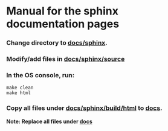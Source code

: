 # Manual for the sphinx documentation pages



### Change directory to [docs/sphinx](docs/sphinx).

### Modify/add files in [docs/sphinx/source](docs/sphinx/source)

### In the OS console, run:
```console
make clean
make html
```

### Copy all files under [docs/sphinx/build/html](docs/sphinx/build/html) to [docs](docs).

**Note: Replace all files under [docs](docs)**



